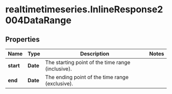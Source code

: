 # realtimetimeseries.InlineResponse2004DataRange

## Properties

Name | Type | Description | Notes
------------ | ------------- | ------------- | -------------
**start** | **Date** | The starting point of the time range (inclusive). | 
**end** | **Date** | The ending point of the time range (exclusive). | 


